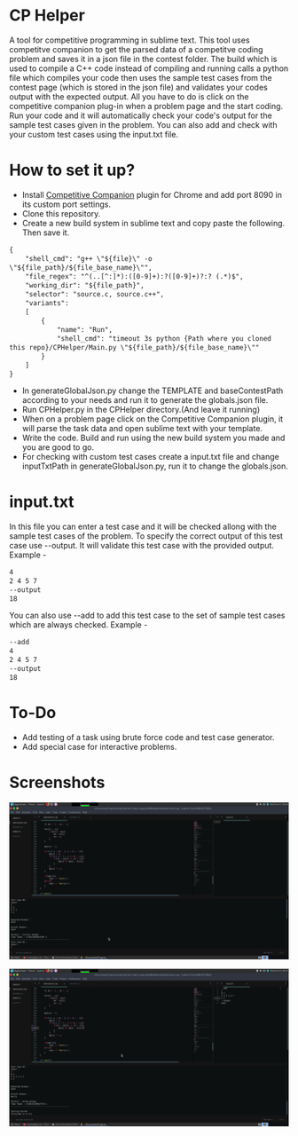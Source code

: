 # CP Helper
A tool for competitive programming in sublime text.
This tool uses competitve companion to get the parsed data of a competitve coding problem and saves it in a json file in the contest folder. The build which is used to compile a C++ code instead of compiling and running calls a python file which compiles your code then uses the sample test cases from the contest page (which is stored in the json file) and validates your codes output with the expected output.
All you have to do is click on the competitive companion plug-in when a problem page and the start coding. Run your code and it will automatically check your code's output for the sample test cases given in the problem. You can also add and check with your custom test cases using the input.txt file.

# How to set it up?
- Install [Competitive Companion](https://chrome.google.com/webstore/detail/competitive-companion/cjnmckjndlpiamhfimnnjmnckgghkjbl) plugin for Chrome and add port 8090 in its custom port settings.
- Clone this repository.
- Create a new build system in sublime text and copy paste the following. Then save it.
```
{
    "shell_cmd": "g++ \"${file}\" -o \"${file_path}/${file_base_name}\"",
    "file_regex": "^(..[^:]*):([0-9]+):?([0-9]+)?:? (.*)$",
    "working_dir": "${file_path}",
    "selector": "source.c, source.c++",
    "variants":
    [
        {
            "name": "Run",
            "shell_cmd": "timeout 3s python {Path where you cloned this repo}/CPHelper/Main.py \"${file_path}/${file_base_name}\""
        }
    ]
}
```
- In generateGlobalJson.py change the TEMPLATE and baseContestPath according to your needs and run it to generate the globals.json file.
- Run CPHelper.py in the CPHelper directory.(And leave it running)
- When on a problem page click on the Competitive Companion plugin, it will parse the task data and open sublime text with your template.
- Write the code. Build and run using the new build system you made and you are good to go.
- For checking with custom test cases create a input.txt file and change inputTxtPath in generateGlobalJson.py, run it to change the globals.json.
# input.txt
In this file you can enter a test case and it will be checked allong with the sample test cases of the problem.
To specify the correct output of this test case use --output. It will validate this test case with the provided output.
Example - 
```
4
2 4 5 7
--output
18
```
You can also use --add to add this test case to the set of sample test cases which are always checked.
Example - 
```
--add
4
2 4 5 7
--output
18
```
# To-Do
- Add testing of a task using brute force code and test case generator.
- Add special case for interactive problems.

# Screenshots
![](./Screenshots/screenshot1.png)

![](./Screenshots/Screenshot2.png)
